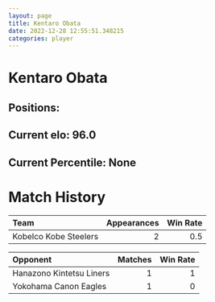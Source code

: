 ```yaml
---  
layout: page  
title: Kentaro Obata  
date: 2022-12-28 12:55:51.348215  
categories: player  
---
```

# Kentaro Obata

## Positions: 

## Current elo: 96.0

## Current Percentile: None

# Match History


| Team                  |   Appearances |   Win Rate |
|:----------------------|--------------:|-----------:|
| Kobelco Kobe Steelers |             2 |        0.5 |

| Opponent                 |   Matches |   Win Rate |
|:-------------------------|----------:|-----------:|
| Hanazono Kintetsu Liners |         1 |          1 |
| Yokohama Canon Eagles    |         1 |          0 |
